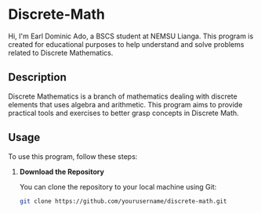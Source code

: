 # Discrete-Math

Hi, I'm Earl Dominic Ado, a BSCS student at NEMSU Lianga. This program is created for educational purposes to help understand and solve problems related to Discrete Mathematics.

## Description

Discrete Mathematics is a branch of mathematics dealing with discrete elements that uses algebra and arithmetic. This program aims to provide practical tools and exercises to better grasp concepts in Discrete Math.

## Usage

To use this program, follow these steps:

1. **Download the Repository**

   You can clone the repository to your local machine using Git:

   ```bash
   git clone https://github.com/yourusername/discrete-math.git
